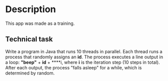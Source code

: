 # Description
This app was made as a training.

## Technical task
Write a program in Java that runs 10 threads in parallel. Each thread runs a process that randomly assigns an **id**. The process executes a line output in a loop: **"beep"** + **id** + ****i, where **i** is the iteration step (10 steps in total). After each output, the process "falls asleep" for a while, which is determined by random.
